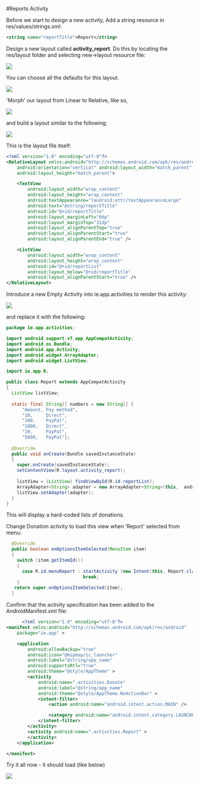 #Reports Activity

Before we start to design a new activity, Add a string resource in res/values/strings.xml:

~~~xml
<string name="reportTitle">Report</string>
~~~

Design a new layout called <b>activity_report</b>. Do this by locating the res/layout folder and selecting new->layout resource file:

![](../img/lab3s301.png)

You can choose all the defaults for this layout.

![](../img/lab3s302.png)

'Morph' our layout from Linear to Relative, like so,

![](../img/lab3s303.png)

and build a layout similar to the following:


![](../img/lab3s304.png)

This is the layout file itself:

~~~xml
<?xml version="1.0" encoding="utf-8"?>
<RelativeLayout xmlns:android="http://schemas.android.com/apk/res/android"
    android:orientation="vertical" android:layout_width="match_parent"
    android:layout_height="match_parent">

    <TextView
        android:layout_width="wrap_content"
        android:layout_height="wrap_content"
        android:textAppearance="?android:attr/textAppearanceLarge"
        android:text="@string/reportTitle"
        android:id="@+id/reportTitle"
        android:layout_marginLeft="0dp"
        android:layout_marginTop="31dp"
        android:layout_alignParentTop="true"
        android:layout_alignParentStart="true"
        android:layout_alignParentEnd="true" />

    <ListView
        android:layout_width="wrap_content"
        android:layout_height="wrap_content"
        android:id="@+id/reportList"
        android:layout_below="@+id/reportTitle"
        android:layout_alignParentStart="true" />
</RelativeLayout>
~~~

Introduce a new Empty Activity into ie.app.activities to render this activity:

![](../img/lab3s305.png)

and replace it with the following:

~~~java
package ie.app.activities;

import android.support.v7.app.AppCompatActivity;
import android.os.Bundle;
import android.app.Activity;
import android.widget.ArrayAdapter;
import android.widget.ListView;

import ie.app.R;

public class Report extends AppCompatActivity
{
  ListView listView;
  
  static final String[] numbers = new String[] { 
      "Amount, Pay method",
      "10,     Direct",
      "100,    PayPal",
      "1000,   Direct",
      "10,     PayPal",
      "5000,   PayPal"};
 
  @Override
  public void onCreate(Bundle savedInstanceState) 
  {
    super.onCreate(savedInstanceState);
    setContentView(R.layout.activity_report);
 
    listView = (ListView) findViewById(R.id.reportList);
    ArrayAdapter<String> adapter = new ArrayAdapter<String>(this,  android.R.layout.simple_list_item_1, numbers); 
    listView.setAdapter(adapter);
  }
} 
~~~

This will display a hard-coded lists of donations.

Change Donation activity to load this view when 'Report' selected from menu:

~~~java
  @Override
  public boolean onOptionsItemSelected(MenuItem item)
  {
    switch (item.getItemId())
    {
      case R.id.menuReport : startActivity (new Intent(this, Report.class));
                             break;
    }
   return super.onOptionsItemSelected(item);
  }
~~~

Confirm that the activity specification has been added to the AndroidManifest.xml file:

~~~xml
      <?xml version="1.0" encoding="utf-8"?>
<manifest xmlns:android="http://schemas.android.com/apk/res/android"
    package="ie.app" >

    <application
        android:allowBackup="true"
        android:icon="@mipmap/ic_launcher"
        android:label="@string/app_name"
        android:supportsRtl="true"
        android:theme="@style/AppTheme" >
        <activity
            android:name=".activities.Donate"
            android:label="@string/app_name"
            android:theme="@style/AppTheme.NoActionBar" >
            <intent-filter>
                <action android:name="android.intent.action.MAIN" />

                <category android:name="android.intent.category.LAUNCHER" />
            </intent-filter>
        </activity>
        <activity android:name=".activities.Report" >
        </activity>
    </application>

</manifest>

~~~

Try it all now - it should load (like below)

![](../img/lab3s306.png)